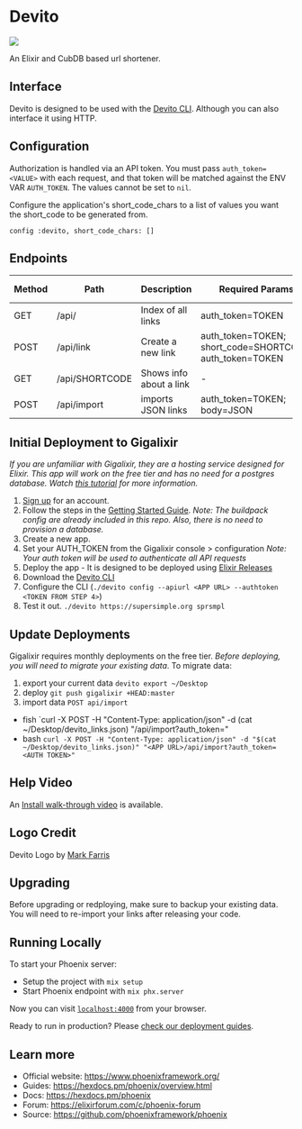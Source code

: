 # Devito
![](https://github.com/supersimple/devito/blob/main/devito-sm.png?raw=true)

 An Elixir and CubDB based url shortener.

## Interface
Devito is designed to be used with the [Devito CLI](https://github.com/supersimple/devito_cli/). Although you can also interface it using HTTP.

## Configuration
Authorization is handled via an API token. You must pass `auth_token=<VALUE>` with each request, and that token will be matched against the ENV VAR `AUTH_TOKEN`. The values cannot be set to `nil`.

Configure the application's short_code_chars to a list of values you want the short_code to be generated from.

`config :devito,
  short_code_chars: []`

## Endpoints
| Method | Path | Description | Required Params | Optional Params |
|--------|------|-------------|-----------------|-----------------|
| GET | /api/ | Index of all links | auth_token=TOKEN | download=true |
| POST | /api/link | Create a new link | auth_token=TOKEN; short_code=SHORTCODE; auth_token=TOKEN |
| GET | /api/SHORTCODE | Shows info about a link | - | - |
| POST | /api/import | imports JSON links | auth_token=TOKEN; body=JSON | - |

## Initial Deployment to Gigalixir
_If you are unfamiliar with Gigalixir, they are a hosting service designed for Elixir._
_This app will work on the free tier and has no need for a postgres database._
_Watch [this tutorial](https://elixircasts.io/deploying-with-gigalixir-%28revised%29) for more information._

1. [Sign up](https://www.gigalixir.com/) for an account.
2. Follow the steps in the [Getting Started Guide](https://gigalixir.readthedocs.io/en/latest/getting-started-guide.html#).
_Note: The buildpack config are already included in this repo. Also, there is no need to provision a database._
3. Create a new app.
4. Set your AUTH_TOKEN from the Gigalixir console > configuration
_Note: Your auth token will be used to authenticate all API requests_
5. Deploy the app - It is designed to be deployed using [Elixir Releases](https://gigalixir.readthedocs.io/en/latest/modify-app/releases.html#)
6. Download the [Devito CLI](https://github.com/supersimple/devito_cli/)
7. Configure the CLI (`./devito config --apiurl <APP URL> --authtoken <TOKEN FROM STEP 4>`)
8. Test it out. `./devito https://supersimple.org sprsmpl`

## Update Deployments
Gigalixir requires monthly deployments on the free tier. *Before deploying, you will need to migrate your existing data*.
To migrate data:
1. export your current data `devito export ~/Desktop`
2. deploy `git push gigalixir +HEAD:master`
3. import data `POST api/import`
  - fish `curl -X POST -H "Content-Type: application/json" -d (cat ~/Desktop/devito_links.json) "<APP URL>/api/import?auth_token=<AUTH TOKEN>"
  - bash `curl -X POST -H "Content-Type: application/json" -d "$(cat ~/Desktop/devito_links.json)" "<APP URL>/api/import?auth_token=<AUTH TOKEN>"`

## Help Video
An [Install walk-through video](https://www.youtube.com/embed/7A7jtQfFB00) is available.

## Logo Credit
Devito Logo by [Mark Farris](https://markfarrisdesign.com)

## Upgrading
Before upgrading or redploying, make sure to backup your existing data.
You will need to re-import your links after releasing your code.


## Running Locally

To start your Phoenix server:

  * Setup the project with `mix setup`
  * Start Phoenix endpoint with `mix phx.server`

Now you can visit [`localhost:4000`](http://localhost:4000) from your browser.

Ready to run in production? Please [check our deployment guides](https://hexdocs.pm/phoenix/deployment.html).

## Learn more

  * Official website: https://www.phoenixframework.org/
  * Guides: https://hexdocs.pm/phoenix/overview.html
  * Docs: https://hexdocs.pm/phoenix
  * Forum: https://elixirforum.com/c/phoenix-forum
  * Source: https://github.com/phoenixframework/phoenix
